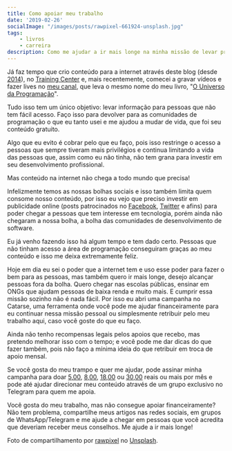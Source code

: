 ```yaml
---
title: Como apoiar meu trabalho
date: '2019-02-26'
socialImage: "/images/posts/rawpixel-661924-unsplash.jpg"
tags:
    - livros
    - carreira
description: Como me ajudar a ir mais longe na minha missão de levar programação para pessoas com pouco acesso.
---
```

Já faz tempo que crio conteúdo para a internet através deste blog (desde [2014](/posts/vagrant-introducao-instalacao/)), no [Training Center](https://medium.com/trainingcenter) e, mais recentemente, comecei a gravar vídeos e fazer lives no [meu canal](https://www.youtube.com/channel/UCWrqsnPLl6aRX0ECUmPaZEw), que leva o mesmo nome do meu livro, "[O Universo da Programação](https://www.casadocodigo.com.br/products/livro-universo-programacao)".

Tudo isso tem um único objetivo: levar informação para pessoas que não tem fácil acesso. Faço isso para devolver para as comunidades de programação o que eu tanto usei e me ajudou a mudar de vida, que foi seu conteúdo gratuito.

Algo que eu evito é cobrar pelo que eu faço, pois isso restringe o acesso a pessoas que sempre tiveram mais privilégios e continua limitando a vida das pessoas que, assim como eu não tinha, não tem grana para investir em seu desenvolvimento profissional.

Mas conteúdo na internet não chega a todo mundo que precisa!

Infelizmente temos as nossas bolhas sociais e isso também limita quem consome nosso conteúdo, por isso eu vejo que preciso investir em publicidade online (posts patrocinados no [Facebook](https://www.facebook.com/universodaprogramacao), [Twitter](https://twitter.com/_uillaz) e afins) para poder chegar a pessoas que tem interesse em tecnologia, porém ainda não chegaram a nossa bolha, a bolha das comunidades de desenvolvimento de software.

Eu já venho fazendo isso há algum tempo e tem dado certo. Pessoas que não tinham acesso a área de programação conseguiram graças ao meu conteúdo e isso me deixa extremamente feliz.

Hoje em dia eu sei o poder que a internet tem e uso esse poder para fazer o bem para as pessoas, mas também quero ir mais longe, desejo alcançar pessoas fora da bolha. Quero chegar nas escolas públicas, ensinar em ONGs que ajudam pessoas de baixa renda e muito mais. E cumprir essa missão sozinho não é nada fácil. Por isso eu abri uma campanha no Catarse, uma ferramenta onde você pode me ajudar financeiramente para eu continuar nessa missão pessoal ou simplesmente retribuir pelo meu trabalho aqui, caso você goste do que eu faço.

Ainda não tenho recompensas legais pelos apoios que recebo, mas pretendo melhorar isso com o tempo; e você pode me dar dicas do que fazer também, pois não faço a mínima ideia do que retribuir em troca de apoio mensal.

Se você gosta do meu trampo e quer me ajudar, pode assinar minha campanha para doar [5,00](https://www.catarse.me/pt/projects/88856/subscriptions/start?reward_id=164989), [8,00](https://www.catarse.me/pt/projects/88856/subscriptions/start?reward_id=164986), [18,00](https://www.catarse.me/pt/projects/88856/subscriptions/start?reward_id=164991) ou [30,00](https://www.catarse.me/pt/projects/88856/subscriptions/start?reward_id=164988) reais ou mais por mês e pode até ajudar direcionar meu conteúdo através de um grupo exclusivo no Telegram para quem me apoia.

Você gosta do meu trabalho, mas não consegue apoiar financeiramente? Não tem problema, compartilhe meus artigos nas redes sociais, em grupos de WhatsApp/Telegram e me ajude a chegar em pessoas que você acredita que deveriam receber meus conselhos. Me ajude a ir mais longe!

Foto de compartilhamento por [rawpixel](https://unsplash.com/@rawpixel) no [Unsplash](https://unsplash.com/photos/J54j9-fSFxY).
